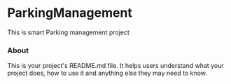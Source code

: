 ParkingManagement
=================

This is smart Parking management project

### About

This is your project's README.md file. It helps users understand what your
project does, how to use it and anything else they may need to know.